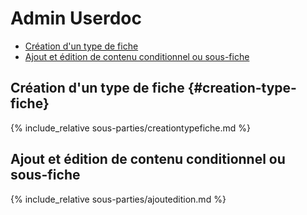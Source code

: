 # Admin Userdoc

-  [Création d'un type de fiche](#creationtypefiche)
- [Ajout et édition de contenu conditionnel ou sous-fiche](#ajoutedition)


<a id="creationtypefiche"></a>
## Création d'un type de fiche {#creation-type-fiche}

{% include_relative sous-parties/creationtypefiche.md %}

<a id="ajoutedition"></a>
## Ajout et édition de contenu conditionnel ou sous-fiche

{% include_relative sous-parties/ajoutedition.md %}
